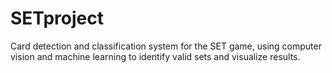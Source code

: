 # SETproject
Card detection and classification system for the SET game, using computer vision and machine learning to identify valid sets and visualize results.
